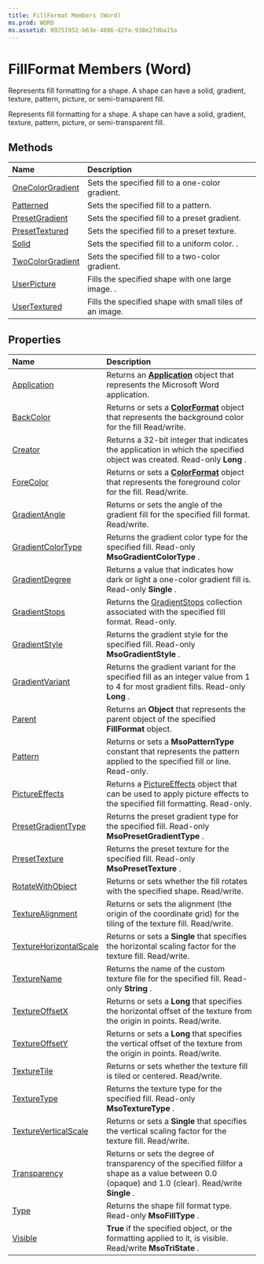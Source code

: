 ```yaml
---
title: FillFormat Members (Word)
ms.prod: WORD
ms.assetid: 09251952-b63e-4886-d2fa-938e27dba15a
---
```



# FillFormat Members (Word)
Represents fill formatting for a shape. A shape can have a solid, gradient, texture, pattern, picture, or semi-transparent fill.

Represents fill formatting for a shape. A shape can have a solid, gradient, texture, pattern, picture, or semi-transparent fill.


## Methods



|**Name**|**Description**|
|:-----|:-----|
|[OneColorGradient](fillformat-onecolorgradient-method-word.md)|Sets the specified fill to a one-color gradient.|
|[Patterned](fillformat-patterned-method-word.md)|Sets the specified fill to a pattern.|
|[PresetGradient](fillformat-presetgradient-method-word.md)|Sets the specified fill to a preset gradient.|
|[PresetTextured](fillformat-presettextured-method-word.md)|Sets the specified fill to a preset texture.|
|[Solid](fillformat-solid-method-word.md)|Sets the specified fill to a uniform color. .|
|[TwoColorGradient](fillformat-twocolorgradient-method-word.md)|Sets the specified fill to a two-color gradient.|
|[UserPicture](fillformat-userpicture-method-word.md)|Fills the specified shape with one large image. .|
|[UserTextured](fillformat-usertextured-method-word.md)|Fills the specified shape with small tiles of an image.|

## Properties



|**Name**|**Description**|
|:-----|:-----|
|[Application](fillformat-application-property-word.md)|Returns an  **[Application](application-object-word.md)** object that represents the Microsoft Word application.|
|[BackColor](fillformat-backcolor-property-word.md)|Returns or sets a  **[ColorFormat](colorformat-object-word.md)** object that represents the background color for the fill Read/write.|
|[Creator](fillformat-creator-property-word.md)|Returns a 32-bit integer that indicates the application in which the specified object was created. Read-only  **Long** .|
|[ForeColor](fillformat-forecolor-property-word.md)|Returns or sets a  **[ColorFormat](colorformat-object-word.md)** object that represents the foreground color for the fill. Read/write.|
|[GradientAngle](fillformat-gradientangle-property-word.md)|Returns or sets the angle of the gradient fill for the specified fill format. Read/write.|
|[GradientColorType](fillformat-gradientcolortype-property-word.md)|Returns the gradient color type for the specified fill. Read-only  **MsoGradientColorType** .|
|[GradientDegree](fillformat-gradientdegree-property-word.md)|Returns a value that indicates how dark or light a one-color gradient fill is. Read-only  **Single** .|
|[GradientStops](fillformat-gradientstops-property-word.md)|Returns the [GradientStops](gradientstops-object-office.md) collection associated with the specified fill format. Read-only.|
|[GradientStyle](fillformat-gradientstyle-property-word.md)|Returns the gradient style for the specified fill. Read-only  **MsoGradientStyle** .|
|[GradientVariant](fillformat-gradientvariant-property-word.md)|Returns the gradient variant for the specified fill as an integer value from 1 to 4 for most gradient fills. Read-only  **Long** .|
|[Parent](fillformat-parent-property-word.md)|Returns an  **Object** that represents the parent object of the specified **FillFormat** object.|
|[Pattern](fillformat-pattern-property-word.md)|Returns or sets a  **MsoPatternType** constant that represents the pattern applied to the specified fill or line. Read-only.|
|[PictureEffects](fillformat-pictureeffects-property-word.md)|Returns a [PictureEffects](pictureeffects-object-office.md) object that can be used to apply picture effects to the specified fill formatting. Read-only.|
|[PresetGradientType](fillformat-presetgradienttype-property-word.md)|Returns the preset gradient type for the specified fill. Read-only  **MsoPresetGradientType** .|
|[PresetTexture](fillformat-presettexture-property-word.md)|Returns the preset texture for the specified fill. Read-only  **MsoPresetTexture** .|
|[RotateWithObject](fillformat-rotatewithobject-property-word.md)|Returns or sets whether the fill rotates with the specified shape. Read/write.|
|[TextureAlignment](fillformat-texturealignment-property-word.md)|Returns or sets the alignment (the origin of the coordinate grid) for the tiling of the texture fill. Read/write.|
|[TextureHorizontalScale](fillformat-texturehorizontalscale-property-word.md)|Returns or sets a  **Single** that specifies the horizontal scaling factor for the texture fill. Read/write.|
|[TextureName](fillformat-texturename-property-word.md)|Returns the name of the custom texture file for the specified fill. Read-only  **String** .|
|[TextureOffsetX](fillformat-textureoffsetx-property-word.md)|Returns or sets a  **Long** that specifies the horizontal offset of the texture from the origin in points. Read/write.|
|[TextureOffsetY](fillformat-textureoffsety-property-word.md)|Returns or sets a  **Long** that specifies the vertical offset of the texture from the origin in points. Read/write.|
|[TextureTile](fillformat-texturetile-property-word.md)|Returns or sets whether the texture fill is tiled or centered. Read/write.|
|[TextureType](fillformat-texturetype-property-word.md)|Returns the texture type for the specified fill. Read-only  **MsoTextureType** .|
|[TextureVerticalScale](fillformat-textureverticalscale-property-word.md)|Returns or sets a  **Single** that specifies the vertical scaling factor for the texture fill. Read/write.|
|[Transparency](fillformat-transparency-property-word.md)|Returns or sets the degree of transparency of the specified fillfor a shape as a value between 0.0 (opaque) and 1.0 (clear). Read/write  **Single** .|
|[Type](fillformat-type-property-word.md)|Returns the shape fill format type. Read-only  **MsoFillType** .|
|[Visible](fillformat-visible-property-word.md)| **True** if the specified object, or the formatting applied to it, is visible. Read/write **MsoTriState** .|

